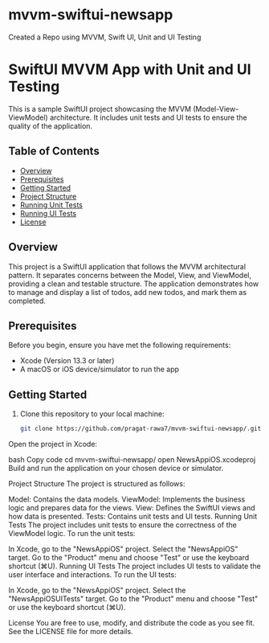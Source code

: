 # mvvm-swiftui-newsapp
Created a Repo using MVVM, Swift UI, Unit and UI Testing 

# SwiftUI MVVM App with Unit and UI Testing

This is a sample SwiftUI project showcasing the MVVM (Model-View-ViewModel) architecture. It includes unit tests and UI tests to ensure the quality of the application.

## Table of Contents

- [Overview](#overview)
- [Prerequisites](#prerequisites)
- [Getting Started](#getting-started)
- [Project Structure](#project-structure)
- [Running Unit Tests](#running-unit-tests)
- [Running UI Tests](#running-ui-tests)
- [License](#license)

## Overview

This project is a SwiftUI application that follows the MVVM architectural pattern. It separates concerns between the Model, View, and ViewModel, providing a clean and testable structure. The application demonstrates how to manage and display a list of todos, add new todos, and mark them as completed.

## Prerequisites

Before you begin, ensure you have met the following requirements:

- Xcode (Version 13.3 or later)
- A macOS or iOS device/simulator to run the app

## Getting Started

1. Clone this repository to your local machine:

   ```bash
   git clone https://github.com/pragat-rawa7/mvvm-swiftui-newsapp/.git
Open the project in Xcode:

bash
Copy code
cd mvvm-swiftui-newsapp/
open NewsAppiOS.xcodeproj
Build and run the application on your chosen device or simulator.

Project Structure
The project is structured as follows:

Model: Contains the data models.
ViewModel: Implements the business logic and prepares data for the views.
View: Defines the SwiftUI views and how data is presented.
Tests: Contains unit tests and UI tests.
Running Unit Tests
The project includes unit tests to ensure the correctness of the ViewModel logic. To run the unit tests:

In Xcode, go to the "NewsAppiOS" project.
Select the "NewsAppiOS" target.
Go to the "Product" menu and choose "Test" or use the keyboard shortcut (⌘U).
Running UI Tests
The project includes UI tests to validate the user interface and interactions. To run the UI tests:

In Xcode, go to the "NewsAppiOS" project.
Select the "NewsAppiOSUITests" target.
Go to the "Product" menu and choose "Test" or use the keyboard shortcut (⌘U).

License
You are free to use, modify, and distribute the code as you see fit. See the LICENSE file for more details.

